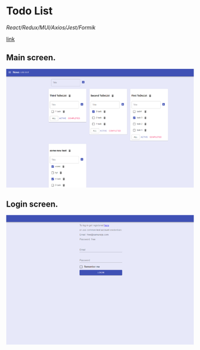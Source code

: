 # Todo List
*React/Redux/MUI/Axios/Jest/Formik*

[link](https://lav0n.github.io/it-incubator-todolist/)

## Main screen. 

![](https://github.com/LaV0n/it-incubator-todolist/blob/main/assets/img/1.png)

## Login screen.

![](https://github.com/LaV0n/it-incubator-todolist/blob/main/assets/img/2.png)
